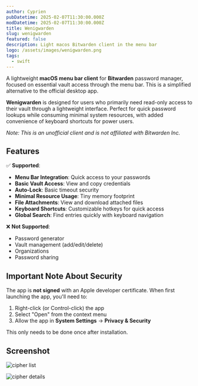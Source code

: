 ```yaml
---
author: Cyprien
pubDatetime: 2025-02-07T11:30:00.000Z
modDatetime: 2025-02-07T11:30:00.000Z
title: Wenigwarden
slug: wenigwarden
featured: false
description: Light macos Bitwarden client in the menu bar
logo: /assets/images/wenigwarden.png
tags:
  - swift
---
```

A lightweight **macOS menu bar client** for **Bitwarden** password manager, focused on essential vault access through the menu bar. This is a simplified alternative to the official desktop app.

**Wenigwarden** is designed for users who primarily need read-only access to their vault through a lightweight interface. Perfect for quick password lookups while consuming minimal system resources, with added convenience of keyboard shortcuts for power users.

_Note: This is an unofficial client and is not affiliated with Bitwarden Inc._

## Features

✅ **Supported**:

- **Menu Bar Integration**: Quick access to your passwords
- **Basic Vault Access**: View and copy credentials
- **Auto-Lock**: Basic timeout security
- **Minimal Resource Usage**: Tiny memory footprint
- **File Attachments**: View and download attached files
- **Keyboard Shortcuts**: Customizable hotkeys for quick access
- **Global Search**: Find entries quickly with keyboard navigation

❌ **Not Supported**:

- Password generator
- Vault management (add/edit/delete)
- Organizations
- Password sharing

## Important Note About Security

The app is **not signed** with an Apple developer certificate. When first launching the app, you'll need to:

1. Right-click (or Control-click) the app
2. Select "Open" from the context menu
3. Allow the app in **System Settings** → **Privacy & Security**

This only needs to be done once after installation.

## Screenshot

![cipher list](assets/images/posts/2025/wenigwarden/cipher_list.png)

![cipher details](assets/images/posts/2025/wenigwarden/cipher_details.png)

